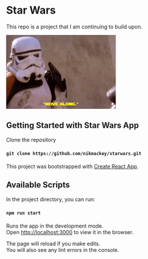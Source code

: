 # Star Wars

This repo is a project that I am continuing to build upon.

![Move Along](./assets/200.gif)

## Getting Started with Star Wars App

Clone the repository
#### `git clone https://github.com/nikmackey/starwars.git`

This project was bootstrapped with [Create React App](https://github.com/facebook/create-react-app).

## Available Scripts

In the project directory, you can run:

#### `npm run start`

Runs the app in the development mode.\
Open [http://localhost:3000](http://localhost:3000) to view it in the browser.

The page will reload if you make edits.\
You will also see any lint errors in the console.
